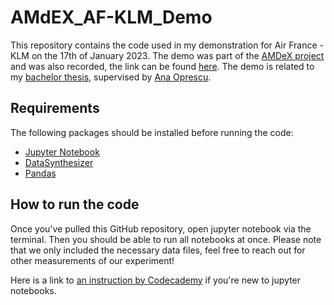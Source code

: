 # AMdEX_AF-KLM_Demo
This repository contains the code used in my demonstration for Air France - KLM on the 17th of January 2023.
The demo was part of the [AMDeX project](https://amdex.eu/) and was also recorded, the link can be found [here]().
The demo is related to my [bachelor thesis](https://github.com/PepijndeReus/ThesisAI), supervised by [Ana Oprescu](https://www.uva.nl/profiel/o/p/a.m.oprescu/a.m.oprescu.html).

## Requirements
The following packages should be installed before running the code:
- [Jupyter Notebook](https://jupyter.org/install)
- [DataSynthesizer](https://pypi.org/project/DataSynthesizer/)
- [Pandas](https://pypi.org/project/pandas/)

## How to run the code
Once you've pulled this GitHub repository, open jupyter notebook via the terminal.
Then you should be able to run all notebooks at once. Please note that we only included the necessary data files, feel free to reach out for other measurements of our experiment!

Here is a link to [an instruction by Codecademy](https://www.codecademy.com/article/how-to-use-jupyter-notebooks) if you're new to jupyter notebooks.
